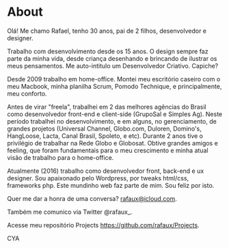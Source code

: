 # About

Olá! Me chamo Rafael, tenho 30 anos, pai de 2 filhos, desenvolvedor e designer.

Trabalho com desenvolvimento desde os 15 anos. O design sempre faz parte da minha vida, desde criança desenhando e brincando de ilustrar os meus pensamentos. Me auto-intitulo um Desenvolvedor Criativo. Capiche?

Desde 2009 trabalho em home-office. Montei meu escritório caseiro com o meu Macbook, minha planilha Scrum, Pomodo Technique, e principalmente, meu conforto.

Antes de virar "freela", trabalhei em 2 das melhores agências do Brasil como desenvolvedor front-end e client-side (GrupoSal e Simples Ag). Neste período trabalhei no desenvolvimento, e em alguns, no gerenciamento, de grandes projetos (Universal Channel, Globo.com, Duloren, Domino's, HangLoose, Lacta, Canal Brasil, Spoleto, e etc). Durante 2 anos tive o privilégio de trabalhar na Rede Globo e Globosat. Obtive grandes amigos e feeling, que foram fundamentais para o meu crescimento e minha atual visão de trabalho para o home-office.

Atualmente (2016) trabalho como desenvolvedor front, back-end e ux designer. Sou apaixonado pelo Wordpress, por tweaks html/css, frameworks php. Este mundinho web faz parte de mim. Sou feliz por isto.

Quer me dar a honra de uma conversa? rafaux@icloud.com.

Também me comunico via Twitter @rafaux_.

Acesse meu repositório Projects https://github.com/rafaux/Projects.

CYA
